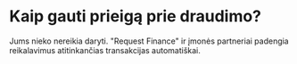 # Kaip gauti prieigą prie draudimo?

Jums nieko nereikia daryti. "Request Finance" ir įmonės partneriai padengia reikalavimus atitinkančias transakcijas automatiškai.
